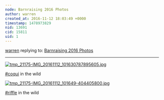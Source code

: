 ```yaml
---
node: Barnraising 2016 Photos
author: warren
created_at: 2016-11-12 18:03:49 +0000
timestamp: 1478973829
nid: 13691
cid: 15811
uid: 1
---
```




[warren](../profile/warren) replying to: [Barnraising 2016 Photos](../notes/bronwen/11-10-2016/barnraising-2016-photos)

----

[![tmp_21175-IMG_20161112_101630787895605.jpg](https://publiclab.org/system/images/photos/000/018/806/large/tmp_21175-IMG_20161112_101630787895605.jpg)](https://publiclab.org/system/images/photos/000/018/806/original/tmp_21175-IMG_20161112_101630787895605.jpg)

[#coqui](/tag/coqui) in the wild


[![tmp_21175-IMG_20161112_101649-404405800.jpg](https://publiclab.org/system/images/photos/000/018/807/large/tmp_21175-IMG_20161112_101649-404405800.jpg)](https://publiclab.org/system/images/photos/000/018/807/original/tmp_21175-IMG_20161112_101649-404405800.jpg)

[#riffle](/tag/riffle) in the wild